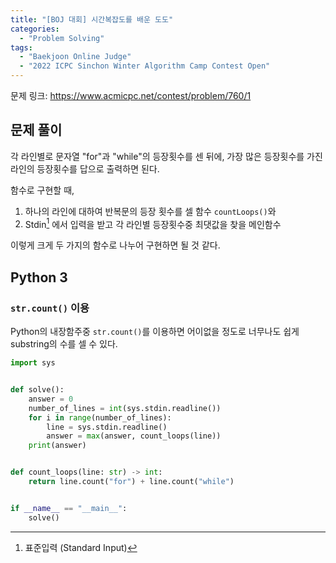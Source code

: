 ```yaml
---
title: "[BOJ 대회] 시간복잡도를 배운 도도"
categories:
  - "Problem Solving"
tags:
  - "Baekjoon Online Judge"
  - "2022 ICPC Sinchon Winter Algorithm Camp Contest Open"
---
```


문제 링크: <https://www.acmicpc.net/contest/problem/760/1>


## 문제 풀이

각 라인별로 문자열 "for"과 "while"의 등장횟수를 센 뒤에,
가장 많은 등장횟수를 가진 라인의 등장횟수를 답으로 출력하면 된다.

함수로 구현할 때,
1. 하나의 라인에 대하여 반복문의 등장 횟수를 셀 함수 `countLoops()`와
2. Stdin[^1] 에서 입력을 받고 각 라인별 등장횟수중 최댓값을 찾을 메인함수

[^1]: 표준입력 (Standard Input)

이렇게 크게 두 가지의 함수로 나누어 구현하면 될 것 같다.


## Python 3

### `str.count()` 이용

Python의 내장함주중 `str.count()`를 이용하면 어이없을 정도로 너무나도 쉽게 substring의 수를 셀 수 있다.


```python
import sys


def solve():
    answer = 0
    number_of_lines = int(sys.stdin.readline())
    for i in range(number_of_lines):
        line = sys.stdin.readline()
        answer = max(answer, count_loops(line))
    print(answer)


def count_loops(line: str) -> int:
    return line.count("for") + line.count("while")


if __name__ == "__main__":
    solve()
```
